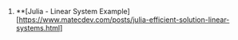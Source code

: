 1. **[Julia - Linear System Example][https://www.matecdev.com/posts/julia-efficient-solution-linear-systems.html]




